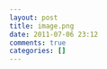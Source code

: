 ```yaml
---
layout: post
title: image.png
date: 2011-07-06 23:12
comments: true
categories: []
---
```


